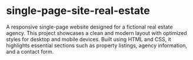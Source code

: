 # single-page-site-real-estate
A responsive single-page website designed for a fictional real estate agency. This project showcases a clean and modern layout with optimized styles for desktop and mobile devices. Built using HTML and CSS, it highlights essential sections such as property listings, agency information, and a contact form.
